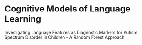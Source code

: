 # Cognitive Models of Language Learning
Investigating Language Features as Diagnostic Markers for Autism Spectrum Disorder in Children - A Random Forest Approach
